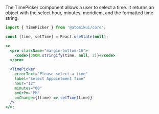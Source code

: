 The TimePicker component allows a user to select a time. It returns an object with the select hour, minutes, meridiem, and the formatted time string.

```jsx
import { TimePicker } from '@atomikui/core';

const [time, setTime] = React.useState(null);

<>
  <pre className="margin-bottom-16">
    <code>{JSON.stringify(time, null, 2)}</code>
  </pre>

  <TimePicker
    errorText="Please select a time"
    label="Select Appointment Time"
    hour="12"
    minutes="00"
    amOrPm="PM"
    onChange={(time) => setTime(time)}
  />
</>;
```

